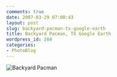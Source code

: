 ```yaml
---
comments: true
date: 2007-03-29 07:00:43
layout: post
slug: backyard-pacman-tx-google-earth
title: Backyard Pacman, TX Google Earth
wordpress_id: 284
categories:
- PhotoBlog
---
```


![Backyard Pacman](http://ryanfitzer.com/main/wp-content/uploads/2007/03/pacman.jpg)
